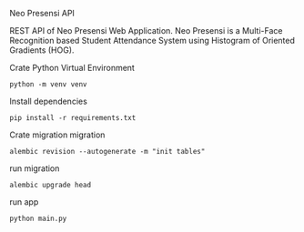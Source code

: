 Neo Presensi API

REST API of Neo Presensi Web Application. Neo Presensi is a Multi-Face Recognition based Student Attendance System using Histogram of Oriented Gradients (HOG).

Crate Python Virtual Environment
```
python -m venv venv
```

Install dependencies
```
pip install -r requirements.txt
```

Crate migration migration
```
alembic revision --autogenerate -m "init tables"
```

run migration
```
alembic upgrade head
```

run app
```
python main.py
```